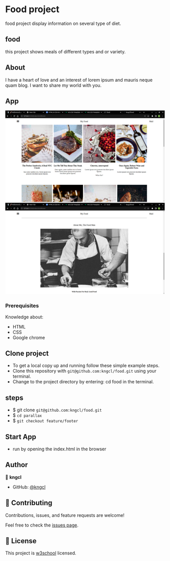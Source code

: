 # Food project

food project display information on several type of diet.

## food

this project shows meals of different types and or variety.

## About

I have a heart of love and an interest of lorem ipsum and mauris neque quam blog. I want to share my world with you.

## App

![home](assets/images/home.png)
![about](assets/images/about.png)

### Prerequisites

Knowledge about:

- HTML
- CSS
- Google chrome
  
## Clone project

- To get a local copy up and running follow these simple example steps.
- Clone this repository with `git@github.com:kngcl/food.git` using your terminal.
- Change to the project directory by entering: cd food in the terminal.

## steps

- $ git clone `git@github.com:kngcl/food.git`
- $ `cd parallax`
- $ `git checkout feature/footer`

## Start App

- run by opening the index.html in the browser

## Author

👤 **kngcl**

- GitHub: [@kngcl](https://github.com/kngcl/food)

## 🤝 Contributing

Contributions, issues, and feature requests are welcome!

Feel free to check the [issues page](https://github.com/kngcl/food/issues).

## 📝 License

This project is [w3school](./LICENSE) licensed.
